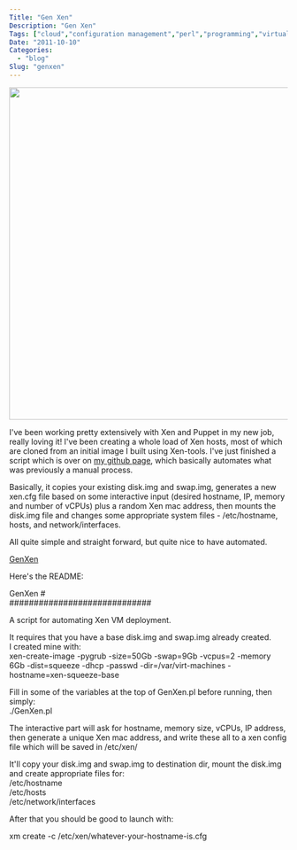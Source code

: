 ```yaml
---
Title: "Gen Xen"
Description: "Gen Xen"
Tags: ["cloud","configuration management","perl","programming","virtualization","xen"]
Date: "2011-10-10"
Categories:
  - "blog"
Slug: "genxen"
---
```

<p><img alt="" width="600" src="http://www.just-marvel-x-men.com/image-files/astonishing-x-men-1-100k.jpg" title="Xen" class="alignnone"  /></p><p>I've been working pretty extensively with Xen and Puppet in my new job, really loving it! I've been creating a whole load of Xen hosts, most of which are cloned from an initial image I built using Xen-tools. I've just finished a script which is over on <a href="https://github.com/sideb0ard/GenXen" title="GitHub" target="_blank">my github page</a>, which basically automates what was previously a manual process.</p><p>Basically, it copies your existing disk.img and swap.img, generates a new xen.cfg file based on some interactive input (desired hostname, IP, memory and number of vCPUs) plus a random Xen mac address, then mounts the disk.img file and changes some appropriate system files - /etc/hostname, hosts, and network/interfaces.</p><p>All quite simple and straight forward, but quite nice to have automated.</p><p><a href="https://github.com/sideb0ard/GenXen" title="GenXen" target="_blank">GenXen</a></p><p>Here's the README:</p><p>GenXen #<br />#############################</p><p>A script for automating Xen VM deployment.</p><p>It requires that you have a base disk.img and swap.img already created.<br />I created mine with:<br />xen-create-image -pygrub -size=50Gb -swap=9Gb -vcpus=2 -memory 6Gb -dist=squeeze -dhcp -passwd -dir=/var/virt-machines -hostname=xen-squeeze-base</p><p>Fill in some of the variables at the top of GenXen.pl before running, then simply:<br />./GenXen.pl</p><p>The interactive part will ask for hostname, memory size, vCPUs, IP address, then generate a unique Xen mac address, and write these all to a xen config file which will be saved in /etc/xen/</p><p>It'll copy your disk.img and swap.img to destination dir, mount the disk.img and create appropriate files for:<br />/etc/hostname<br />/etc/hosts<br />/etc/network/interfaces </p><p>After that you should be good to launch with:</p><p>xm create -c /etc/xen/whatever-your-hostname-is.cfg</p>
